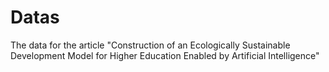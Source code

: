 # Datas
The data for the article "Construction of an Ecologically Sustainable Development Model for Higher Education Enabled by Artificial Intelligence"
